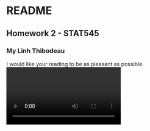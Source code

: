 # README 
## Homework 2 - STAT545
### My Linh Thibodeau

I would like your reading to be as pleasant as possible.  
![cat reading](cat_read_militarystrategy.mp4)
